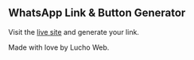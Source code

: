 ## WhatsApp Link & Button Generator

Visit the [live site](https://wa-link.netlify.app) and generate your link.

Made with love by Lucho Web.